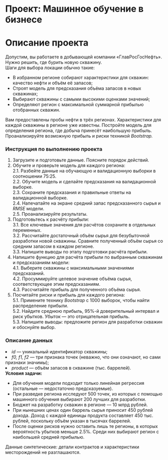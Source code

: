 # Проект: Машинное обучение в бизнесе

<h1>Описание проекта</h1><div class="paragraph">Допустим, вы работаете в добывающей компании «ГлавРосГосНефть». Нужно решить, где бурить новую скважину. </div><div class="paragraph">Шаги для выбора локации обычно такие:</div><ul><li>В избранном регионе собирают характеристики для скважин: качество нефти и объём её запасов;</li><li>Строят модель для предсказания объёма запасов в новых скважинах;</li><li>Выбирают скважины с самыми высокими оценками значений;</li><li>Определяют регион с максимальной суммарной прибылью отобранных скважин.</li></ul><div class="paragraph">Вам предоставлены пробы нефти в трёх регионах. Характеристики для каждой скважины в регионе уже известны. Постройте модель для определения региона, где добыча принесёт наибольшую прибыль. Проанализируйте возможную прибыль и риски техникой <em>Bootstrap.</em></div><h3>Инструкция по выполнению проекта</h3><ol start="1"><li>Загрузите и подготовьте данные. Поясните порядок действий.</li><li><div class="paragraph">Обучите и проверьте модель для каждого региона:</div><div class="paragraph"> 2.1. Разбейте данные на обучающую и валидационную выборки в соотношении 75:25.</div><div class="paragraph"> 2.2. Обучите модель и сделайте предсказания на валидационной выборке.</div><div class="paragraph"> 2.3. Сохраните предсказания и правильные ответы на валидационной выборке.</div><div class="paragraph"> 2.4. Напечатайте на экране средний запас предсказанного сырья и <em>RMSE</em> модели.</div><div class="paragraph"> 2.5. Проанализируйте результаты.</div></li><li><div class="paragraph">Подготовьтесь к расчёту прибыли:</div><div class="paragraph"> 3.1. Все ключевые значения для расчётов сохраните в отдельных переменных.</div><div class="paragraph"> 3.2. Рассчитайте достаточный объём сырья для безубыточной разработки новой скважины. Сравните полученный объём сырья со средним запасом в каждом регионе. </div><div class="paragraph"> 3.3. Напишите выводы по этапу подготовки расчёта прибыли.</div></li><li><div class="paragraph">Напишите функцию для расчёта прибыли по выбранным скважинам и предсказаниям модели:</div><div class="paragraph"> 4.1. Выберите скважины с максимальными значениями предсказаний. </div><div class="paragraph"> 4.2. Просуммируйте целевое значение объёма сырья, соответствующее этим предсказаниям.</div><div class="paragraph"> 4.3. Рассчитайте прибыль для полученного объёма сырья.</div></li><li><div class="paragraph">Посчитайте риски и прибыль для каждого региона:</div><div class="paragraph"> 5.1. Примените технику <em>Bootstrap</em> с 1000 выборок, чтобы найти распределение прибыли.</div><div class="paragraph"> 5.2. Найдите среднюю прибыль, 95%-й доверительный интервал и риск убытков. Убыток — это отрицательная прибыль.</div><div class="paragraph"> 5.3. Напишите выводы: предложите регион для разработки скважин и обоснуйте выбор.</div></li></ol><h3>Описание данных</h3><div class="paragraph"></div></li><li><em>id</em> — уникальный идентификатор скважины;</li><li><em>f0, f1, f2</em> — три признака точек (неважно, что они означают, но сами признаки значимы);</li><li><em>product</em> — объём запасов в скважине (тыс. баррелей).</li></ul><div class="paragraph"><strong>Условия задачи:</strong></div><ul><li>Для обучения модели подходит только линейная регрессия (остальные — недостаточно предсказуемые).</li><li>При разведке региона исследуют 500 точек, из которых с помощью машинного обучения выбирают 200 лучших для разработки.</li><li>Бюджет на разработку скважин в регионе — 10 млрд рублей.</li><li>При нынешних ценах один баррель сырья приносит 450 рублей дохода. Доход с каждой единицы продукта составляет 450 тыс. рублей, поскольку объём указан в тысячах баррелей.</li><li>После оценки рисков нужно оставить лишь те регионы, в которых вероятность убытков меньше 2.5%. Среди них выбирают регион с наибольшей средней прибылью.</li></ul><div class="paragraph">Данные синтетические: детали контрактов и характеристики месторождений не разглашаются.</div>
